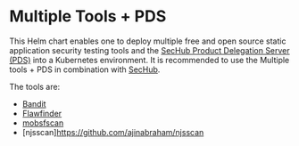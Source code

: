 # Multiple Tools + PDS

This Helm chart enables one to deploy multiple free and open source static application security testing tools and the [SecHub Product Delegation Server (PDS)](https://daimler.github.io/sechub/latest/sechub-product-delegation-server.html) into a Kubernetes environment. It is recommended to use the Multiple tools + PDS in combination with [SecHub](https://daimler.github.io/sechub/).

The tools are:

- [Bandit](https://github.com/PyCQA/bandit)
- [Flawfinder](https://dwheeler.com/flawfinder/)
- [mobsfscan](https://github.com/MobSF/mobsfscan)
- [njsscan]https://github.com/ajinabraham/njsscan
